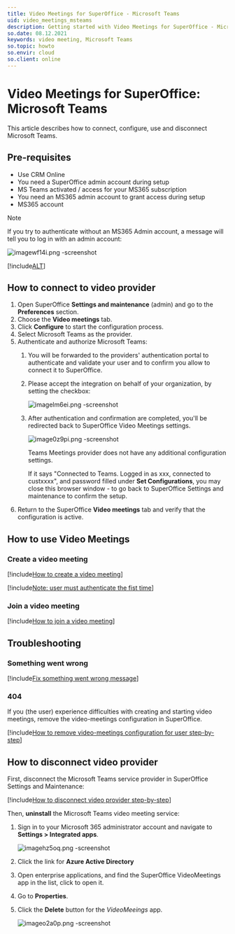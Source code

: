 ```yaml
---
title: Video Meetings for SuperOffice - Microsoft Teams
uid: video_meetings_msteams
description: Getting started with Video Meetings for SuperOffice - Microsoft Teams
so.date: 08.12.2021
keywords: video meeting, Microsoft Teams
so.topic: howto
so.envir: cloud
so.client: online
---
```

# Video Meetings for SuperOffice: Microsoft Teams

This article describes how to connect, configure, use and disconnect Microsoft Teams.

## Pre-requisites

* Use CRM Online
* You need a SuperOffice admin account during setup
* MS Teams activated / access for your MS365 subscription
* You need an MS365 admin account to grant access during setup
* MS365 account

> [!NOTE]
> If you try to authenticate without an MS365 Admin account, a message will tell you to log in with an admin account:

![imagewf14i.png -screenshot][img1]

[!include[ALT](../includes/req-email-config.md)]

## How to connect to video provider

1. Open SuperOffice **Settings and maintenance** (admin) and go to the **Preferences** section.
2. Choose the **Video meetings** tab.
3. Click **Configure** to start the configuration process.
4. Select Microsoft Teams as the provider.
5. Authenticate and authorize Microsoft Teams:
    1. You will be forwarded to the providers' authentication portal to authenticate and validate your user and to confirm you allow to connect it to SuperOffice.

    2. Please accept the integration on behalf of your organization, by setting the checkbox:

        ![imagelm6ei.png -screenshot][img2]

    3. After authentication and confirmation are completed, you'll be redirected back to SuperOffice Video Meetings settings.

        ![image0z9pi.png -screenshot][img3]

        Teams Meetings provider does not have any additional configuration settings.

        If it says "Connected to Teams. Logged in as xxx, connected to custxxxx", and password filled under **Set Configurations**, you may close this browser window - to go back to SuperOffice Settings and maintenance to confirm the setup.
6. Return to the SuperOffice **Video meetings** tab and verify that the configuration is active.

## How to use Video Meetings

### Create a video meeting

[!include[How to create a video meeting](../includes/create-steps.md)]

[!include[Note: user must authenticate the fist time](../includes/note-firsttime-auth-user.md)]

### Join a video meeting

[!include[How to join a video meeting](../includes/join-options.md)]

## Troubleshooting

### Something went wrong

[!include[Fix something went wrong message](../includes/something-went-wrong.md)]

### 404

If you (the user) experience difficulties with creating and starting video meetings, remove the video-meetings configuration in SuperOffice.

[!include[How to remove video-meetings configuration for user step-by-step](../includes/re-auth-steps.md)]

## How to disconnect video provider

First, disconnect the Microsoft Teams service provider in SuperOffice Settings and Maintenance:

[!include[How to disconnect video provider step-by-step](../includes/disconnect-provider-steps.md)]

Then, **uninstall** the Microsoft Teams video meeting service:

1. Sign in to your Microsoft 365 administrator account and navigate to **Settings > Integrated apps**.

    ![imagehz5oq.png -screenshot][img4]

2. Click the link for **Azure Active Directory**

3. Open enterprise applications, and find the SuperOffice VideoMeetings app in the list, click to open it.

4. Go to **Properties**.

5. Click the **Delete** button for the *VideoMeeings* app.

    ![imageo2a0p.png -screenshot][img5]

<!-- Referenced links -->
[1]: https://meetings.superoffice.com/meet/DisconnectUser

<!-- Referenced images -->
[img1]: media/imagewf14i.png
[img2]: media/imagelm6ei.png
[img3]: media/image0z9pi.png
[img4]: media/imagehz5oq.png
[img5]: media/imageo2a0p.png
